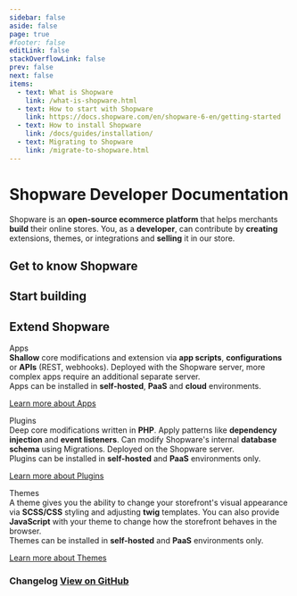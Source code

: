 ```yaml
---
sidebar: false
aside: false
page: true
#footer: false
editLink: false
stackOverflowLink: false
prev: false
next: false
items:
  - text: What is Shopware
    link: /what-is-shopware.html
  - text: How to start with Shopware
    link: https://docs.shopware.com/en/shopware-6-en/getting-started
  - text: How to install Shopware
    link: /docs/guides/installation/
  - text: Migrating to Shopware
    link: /migrate-to-shopware.html
---
```


<div class="unstyled w-full md:max-w-1376px 2xl:px-0 mx-auto">

<div class="my-12 md:my-24">
  <h1 class="text-center accent text-3xl md:text-5xl font-black mb-8 grid font-poppins">Shopware Developer Documentation</h1>
  <p class="mx-auto text-center max-w-800px mx-auto text-lg leading-8">
      Shopware is an <b>open-source ecommerce platform</b> that helps merchants <b>build</b> their online stores. You, as a <b>developer</b>, can contribute by <b>creating</b> extensions, themes, or integrations and <b>selling</b> it in our store.
  </p>
</div>

<div class="c-outflow py-20">
<h2 class="text-4xl tracking-wide mb-10 accent isolated">Get to know Shopware</h2>

<div class="grid grid-cols-1 md:grid-cols-2 lg:grid-cols-3 gap-10">

  <SwagCard page="/what-is-shopware.html">
    <template #title>What is Shopware?</template>
    <template #description>Learn about Shopware, its features, benefits.</template>
  </SwagCard>

  <SwagCard page="https://docs.shopware.com/en/shopware-6-en/getting-started">
    <template #title>How to start with Shopware?</template>
    <template #description>Get to know which ways you can get involved with Shopware as a developer.</template>
  </SwagCard>

  <SwagCard page="/docs/guides/installation/">
    <template #title>How to install Shopware?</template>
    <template #description>Set up Shopware on your local machine or use a developer sandbox from the cloud.</template>
  </SwagCard>

  <SwagCard page="/migrate-to-shopware.html">
    <template #title>Want to migrate to Shopware?</template>
    <template #description>Lean how easy it is to migrate to Shopware irrespective of your old instance.</template>
  </SwagCard>

</div>
</div>

<div class="my-10 py-10">
<h2 class="text-4xl tracking-wide mb-10 accent isolated">Start building</h2>

<div class="grid grid-cols-1 md:grid-cols-2 gap-10">

  <SwagCard page="/apps/">
    <template #title>Apps</template>
    <template #description>Boost or expand your store's capabilities with the simplicity of apps, a must-have for developers seeking to elevate their digital marketplace.</template>
  </SwagCard>

  <SwagCard page="/themes/">
    <template #title>Themes</template>
    <template #description>Style your store with unparalleled flexibility using custom-built or third-party themes, giving you a competitive advantage in this world of ecommerce.</template>
  </SwagCard>

  <SwagCard page="https://frontends.shopware.com/">
    <template #title>Frontends</template>
    <template #description>Build unique and captivating custom storefronts using Store APIs and SDKs, or start with reference implementations using technologies like Vue.js or React.</template>
  </SwagCard>

  <SwagCard page="/integrations/">
    <template #title>Integrations</template>
    <template #description>Integrate with third-party systems through Shopware's powerful APIs that enable swift transfer of products, orders, and other data. </template>
  </SwagCard>

</div>
</div>

<h2 class="text-4xl tracking-wide mb-10 accent isolated">Extend Shopware</h2>
<div class="grid my-10 p-10 my-10 c-exposed">
    <div class="grid gap-10 md:grid-cols-3 divide-x divide-gray-300">
        <div>
        <div class="font-bold p-2 mb-4 rounded-md bg-gradient-to-r from-blue-500 to-blue-700 text-white text-center">Apps</div>
        <div class="m-2 text-sm leading-6">
        <b>Shallow</b> core modifications and extension via <b>app scripts</b>, <b>configurations</b> or <b>APIs</b> (REST, webhooks). Deployed with the Shopware server, more complex apps require an additional separate server. </div>
        <div class="m-2 text-sm mt-4 leading-6"> Apps can be installed in <b>self-hosted</b>, <b>PaaS</b> and <b>cloud</b> environments. </div>
        <p><a href="/apps/capabilities" class="btn m-2 mt-4 inline-block">Learn more about Apps</a></p>
        </div>
        <div>
        <div class="font-bold p-2 mb-4 rounded-md bg-gradient-to-r from-purple-500 to-purple-700 text-white text-center">Plugins</div>
        <div class="m-2 text-sm leading-6"> Deep core modifications written in <b>PHP</b>. Apply patterns like <b>dependency injection</b> and <b>event listeners</b>. Can modify Shopware's internal <b>database schema</b> using Migrations. Deployed on the Shopware server. </div>
        <div class="m-2 text-sm mt-4 leading-6"> Plugins can be installed in <b>self-hosted</b> and <b>PaaS</b> environments only. </div>
        <p><a href="/plugins/plugin-base-guide" class="btn --subtle m-2 mt-4 inline-block">Learn more about Plugins</a></p>
        </div>
        <div>
        <div class="font-bold p-2 mb-4 rounded-md bg-gradient-to-r from-orange-500 to-orange-700 text-white text-center">Themes</div>
        <div class="m-2 text-sm leading-6"> A theme gives you the ability to change your storefront's visual appearance via <b>SCSS/CSS</b> styling and adjusting <b>twig</b> templates. You can also provide <b>JavaScript</b> with your theme to change how the storefront behaves in the browser.</div>
        <div class="m-2 text-sm mt-4 leading-6"> Themes can be installed in <b>self-hosted</b> and <b>PaaS</b> environments only. </div>
        <p><a href="/docs/guides/plugins/themes/theme-base-guide.html" class="btn --secondary m-2 mt-4 inline-block">Learn more about Themes</a></p>
        </div>
    </div>
</div>

<!--<div class="grid grid-cols-1 md:grid-cols-2 lg:grid-cols-3 gap-10 mb-10">
  <SwagCard page="/docs/">
    <template #title>Developer docs</template>
    <template #description> Visit our old documentation here for references</template>
  </SwagCard>
  <SwagCard page="https://docs.shopware.com/">
    <template #title>Shopware for users</template>
    <template #description> Successfully launch your online business – Learn how to use Shopware 6 in the documentation.</template>
  </SwagCard>
  <SwagCard page="https://brand.shopware.com/">
    <template #title>shopware.design</template>
    <template #description> Everything you need to know about our corporate identity and how we express our values.</template>
  </SwagCard>
</div>-->

<script setup>
import SwagChangelog from "./components/SwagChangelog.vue";
import SwagNewsletter from "./components/SwagNewsletter.vue";
</script>

<div class="py-10 my-10 grid lg:grid-cols-2 xl:grid-cols-3 gap-10 items-start">
    <div class="c-border-gradient rounded-md">
        <div class="grid gap-4 rounded-md p-5 --apply-bg">
            <h3 class="flex justify-between items-center">Changelog <a href="#" class="text-xs">View on GitHub</a></h3>
            <SwagChangelog />
        </div>
    </div>
    <div class="lg:col-span-2 grid gap-5">
      <PageRef page="/docs/" title="Developer docs" sub="Visit our old documentation here for references" />
      <PageRef page="https://docs.shopware.com/" title="Shopware for users" sub="Successfully launch your online business – Learn how to use Shopware 6 in the documentation." />
      <PageRef page="https://brand.shopware.com/" title="shopware.design" sub="Everything you need to know about our corporate identity and how we express our values." />
    </div>
</div>

<SwagNewsletter />

<!--<div class="grid grid-cols-1 md:grid-cols-2 gap-10 mb-10">
    <div>
        <h2 class="text-4xl tracking-wide mb-10 accent isolated">Looking for help</h2>
        <div class="flex">
            <a href="#">
                <VTIconSlack />
            </a>
            <a href="#">
                <VTIconTwitter />
            </a>
            <a href="#">
                <VTIconGitHub />
            </a>
            <a href="#">
                <VTIconStackoverflow />
            </a>
        </div>
    </div>
    <div>
        <h2 class="text-4xl tracking-wide mb-10 accent isolated">Leave feedback</h2>
        <ul>
            <li><a href="#">Contribute to the documentation</a></li>
            <li><a href="#">Make a pull request</a></li>
            <li><a href="#">Share feedback on Slack</a></li>
        </ul>
    </div>
</div>-->

</div>
